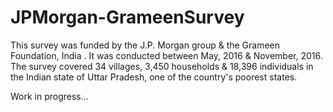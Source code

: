 # JPMorgan-GrameenSurvey
This survey was funded by the J.P. Morgan group &amp; the Grameen Foundation, India . 
It was conducted between May, 2016 &amp; November, 2016. 
The survey covered 34 villages, 3,450 households &amp; 18,396 individuals in the Indian state of Uttar Pradesh, one of the country's poorest states.

Work in progress...
